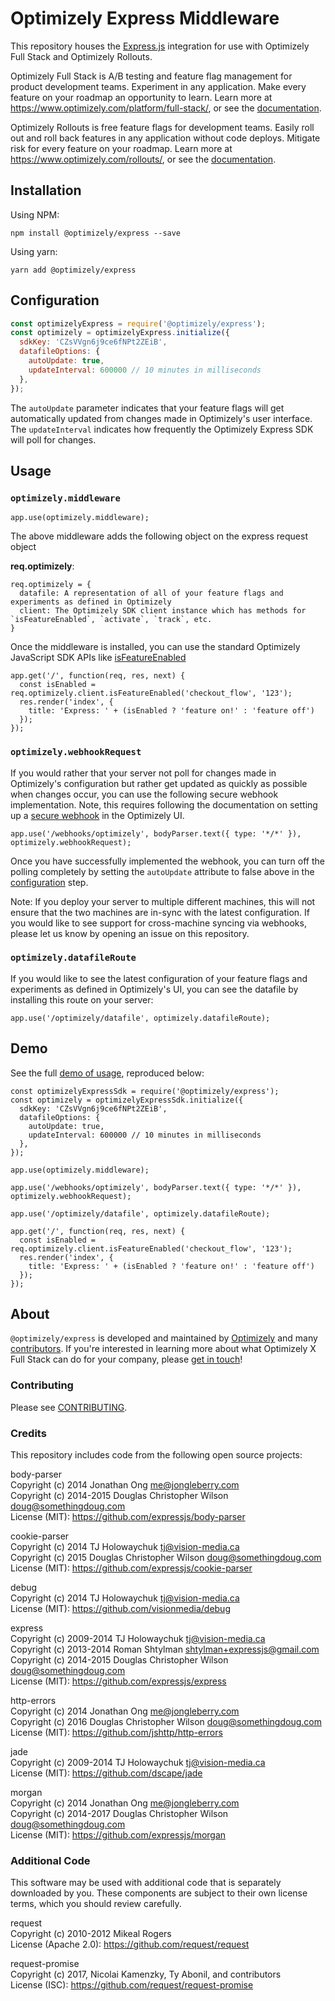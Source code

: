# Optimizely Express Middleware

This repository houses the [Express.js](http://expressjs.com/) integration for use with Optimizely Full Stack and Optimizely Rollouts.

Optimizely Full Stack is A/B testing and feature flag management for product development teams. Experiment in any application. Make every feature on your roadmap an opportunity to learn. Learn more at https://www.optimizely.com/platform/full-stack/, or see the [documentation](https://docs.developers.optimizely.com/full-stack/docs).

Optimizely Rollouts is free feature flags for development teams. Easily roll out and roll back features in any application without code deploys. Mitigate risk for every feature on your roadmap. Learn more at https://www.optimizely.com/rollouts/, or see the [documentation](https://docs.developers.optimizely.com/rollouts/docs).

## Installation
Using NPM:
```
npm install @optimizely/express --save
```

Using yarn:
```
yarn add @optimizely/express
```

## Configuration
```javascript
const optimizelyExpress = require('@optimizely/express');
const optimizely = optimizelyExpress.initialize({
  sdkKey: 'CZsVVgn6j9ce6fNPt2ZEiB',
  datafileOptions: {
    autoUpdate: true,
    updateInterval: 600000 // 10 minutes in milliseconds
  },
});
```

The `autoUpdate` parameter indicates that your feature flags will get automatically updated from changes made in Optimizely's user interface. The `updateInterval` indicates how frequently the Optimizely Express SDK will poll for changes.

## Usage

### `optimizely.middleware`
```
app.use(optimizely.middleware);
```
The above middleware adds the following object on the express request object

**req.optimizely**:
```
req.optimizely = {
  datafile: A representation of all of your feature flags and experiments as defined in Optimizely
  client: The Optimizely SDK client instance which has methods for `isFeatureEnabled`, `activate`, `track`, etc.
}
```

Once the middleware is installed, you can use the standard Optimizely JavaScript SDK APIs like [isFeatureEnabled](https://docs.developers.optimizely.com/rollouts/docs/is-feature-enabled)

```
app.get('/', function(req, res, next) {
  const isEnabled = req.optimizely.client.isFeatureEnabled('checkout_flow', '123');
  res.render('index', {
    title: 'Express: ' + (isEnabled ? 'feature on!' : 'feature off')
  });
});
```

### `optimizely.webhookRequest`
If you would rather that your server not poll for changes made in Optimizely's configuration but rather get updated as quickly as possible when changes occur, you can use the following secure webhook implementation. Note, this requires following the documentation on setting up a [secure webhook](https://docs.developers.optimizely.com/rollouts/docs/webhooks) in the Optimizely UI.
```
app.use('/webhooks/optimizely', bodyParser.text({ type: '*/*' }), optimizely.webhookRequest);
```
Once you have successfully implemented the webhook, you can turn off the polling completely by setting the `autoUpdate` attribute to false above in the [configuration](#Configuration) step.

Note: If you deploy your server to multiple different machines, this will not ensure that the two machines are in-sync with the latest configuration. If you would like to see support for cross-machine syncing via webhooks, please let us know by opening an issue on this repository.

### `optimizely.datafileRoute`
If you would like to see the latest configuration of your feature flags and experiments as defined in Optimizely's UI, you can see the datafile by installing this route on your server:
```
app.use('/optimizely/datafile', optimizely.datafileRoute);
```

## Demo
See the full [demo of usage](demo), reproduced below:
```
const optimizelyExpressSdk = require('@optimizely/express');
const optimizely = optimizelyExpressSdk.initialize({
  sdkKey: 'CZsVVgn6j9ce6fNPt2ZEiB',
  datafileOptions: {
    autoUpdate: true,
    updateInterval: 600000 // 10 minutes in milliseconds
  },
});

app.use(optimizely.middleware);

app.use('/webhooks/optimizely', bodyParser.text({ type: '*/*' }), optimizely.webhookRequest);

app.use('/optimizely/datafile', optimizely.datafileRoute);

app.get('/', function(req, res, next) {
  const isEnabled = req.optimizely.client.isFeatureEnabled('checkout_flow', '123');
  res.render('index', {
    title: 'Express: ' + (isEnabled ? 'feature on!' : 'feature off')
  });
});
```


## About

`@optimizely/express` is developed and maintained by [Optimizely](https://optimizely.com) and many [contributors](https://github.com/optimizely/express-sdk/graphs/contributors). If you're interested in learning more about what Optimizely X Full Stack can do for your company, please [get in touch](mailto:eng@optimizely.com)!


### Contributing

Please see [CONTRIBUTING](CONTRIBUTING.md).

### Credits

This repository includes code from the following open source projects:

body-parser	<br/>
Copyright (c) 2014 Jonathan Ong <me@jongleberry.com> <br/>
Copyright (c) 2014-2015 Douglas Christopher Wilson <doug@somethingdoug.com> <br/>
License (MIT): https://github.com/expressjs/body-parser <br/>

cookie-parser <br/>
Copyright (c) 2014 TJ Holowaychuk <tj@vision-media.ca> <br/>
Copyright (c) 2015 Douglas Christopher Wilson <doug@somethingdoug.com> <br/>
License (MIT): https://github.com/expressjs/cookie-parser <br/>

debug <br/>
Copyright (c) 2014 TJ Holowaychuk <tj@vision-media.ca> <br/>
License (MIT): https://github.com/visionmedia/debug <br/>

express	<br/>
Copyright (c) 2009-2014 TJ Holowaychuk <tj@vision-media.ca> <br/>
Copyright (c) 2013-2014 Roman Shtylman <shtylman+expressjs@gmail.com> <br/>
Copyright (c) 2014-2015 Douglas Christopher Wilson <doug@somethingdoug.com> <br/>
License (MIT): https://github.com/expressjs/express <br/>

http-errors	<br/>
Copyright (c) 2014 Jonathan Ong me@jongleberry.com <br/>
Copyright (c) 2016 Douglas Christopher Wilson doug@somethingdoug.com <br/>
License (MIT): https://github.com/jshttp/http-errors <br/>

jade <br/>
Copyright (c) 2009-2014 TJ Holowaychuk <tj@vision-media.ca> <br/>
License (MIT): https://github.com/dscape/jade <br/>

morgan <br/>
Copyright (c) 2014 Jonathan Ong <me@jongleberry.com> <br/>
Copyright (c) 2014-2017 Douglas Christopher Wilson <doug@somethingdoug.com> <br/>
License (MIT): https://github.com/expressjs/morgan <br/>

### Additional Code

This software may be used with additional code that is separately downloaded by you. These components are subject to their own license terms, which you should review carefully.

request <br/>
Copyright (c)  2010-2012 Mikeal Rogers <br/>
License (Apache 2.0): https://github.com/request/request <br/>

request-promise <br/>
Copyright (c)  2017, Nicolai Kamenzky, Ty Abonil, and contributors <br/>
License (ISC): https://github.com/request/request-promise <br/>

